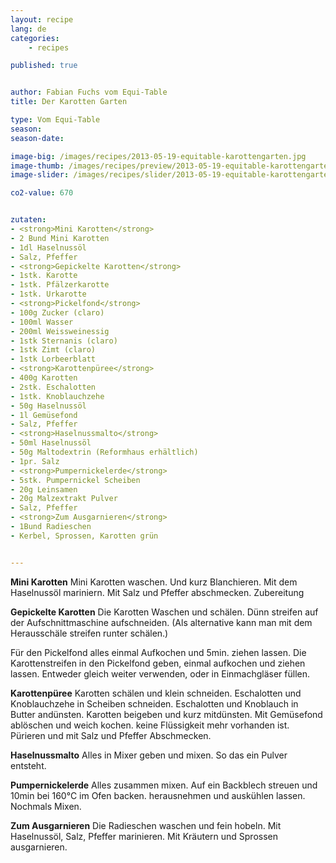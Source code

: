 ```yaml
---
layout: recipe
lang: de
categories:
    - recipes

published: true


author: Fabian Fuchs vom Equi-Table
title: Der Karotten Garten

type: Vom Equi-Table
season: 
season-date:  

image-big: /images/recipes/2013-05-19-equitable-karottengarten.jpg
image-thumb: /images/recipes/preview/2013-05-19-equitable-karottengarten.jpg
image-slider: /images/recipes/slider/2013-05-19-equitable-karottengarten.jpg

co2-value: 670


zutaten:
- <strong>Mini Karotten</strong>
- 2 Bund Mini Karotten 
- 1dl Haselnussöl 
- Salz, Pfeffer 
- <strong>Gepickelte Karotten</strong>
- 1stk. Karotte
- 1stk. Pfälzerkarotte 
- 1stk. Urkarotte
- <strong>Pickelfond</strong>
- 100g Zucker (claro) 
- 100ml Wasser
- 200ml Weissweinessig 
- 1stk Sternanis (claro)
- 1stk Zimt (claro) 
- 1stk Lorbeerblatt
- <strong>Karottenpüree</strong>
- 400g Karotten
- 2stk. Eschalotten 
- 1stk. Knoblauchzehe 
- 50g Haselnussöl
- 1l Gemüsefond
- Salz, Pfeffer
- <strong>Haselnussmalto</strong>
- 50ml Haselnussöl
- 50g Maltodextrin (Reformhaus erhältlich) 
- 1pr. Salz
- <strong>Pumpernickelerde</strong>
- 5stk. Pumpernickel Scheiben 
- 20g Leinsamen
- 20g Malzextrakt Pulver
- Salz, Pfeffer
- <strong>Zum Ausgarnieren</strong>
- 1Bund Radieschen 
- Kerbel, Sprossen, Karotten grün


---
```





<strong>Mini Karotten</strong>
Mini Karotten waschen.
Und kurz Blanchieren. Mit dem Haselnussöl mariniern.
Mit Salz und Pfeffer abschmecken.
Zubereitung

<strong>Gepickelte Karotten</strong>
Die Karotten Waschen und schälen.
Dünn streifen auf der Aufschnittmaschine aufschneiden. (Als alternative kann man mit dem Herausschäle streifen
runter schälen.)

Für den Pickelfond alles einmal Aufkochen und 5min. ziehen lassen.
Die Karottenstreifen in den Pickelfond geben, einmal
aufkochen und ziehen lassen. Entweder gleich weiter verwenden, oder in Einmachgläser füllen.

<strong>Karottenpüree</strong>
Karotten schälen und klein schneiden.
Eschalotten und Knoblauchzehe in Scheiben schneiden. Eschalotten und Knoblauch in Butter andünsten. Karotten beigeben und kurz mitdünsten.
Mit Gemüsefond ablöschen und weich kochen.
keine Flüssigkeit mehr vorhanden ist.
Pürieren und mit Salz und Pfeffer Abschmecken.

<strong>Haselnussmalto</strong>
Alles in Mixer geben und mixen. So das ein Pulver entsteht.

<strong>Pumpernickelerde</strong>
Alles zusammen mixen. Auf ein Backblech streuen und 10min bei 160°C im Ofen backen. herausnehmen und auskühlen lassen. Nochmals Mixen.

<strong>Zum Ausgarnieren</strong>
Die Radieschen waschen und fein hobeln. Mit Haselnussöl, Salz, Pfeffer marinieren. Mit Kräutern und Sprossen ausgarnieren.


